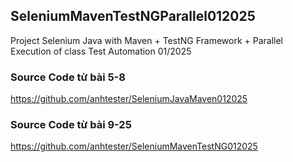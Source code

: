 ## SeleniumMavenTestNGParallel012025
Project Selenium Java with Maven + TestNG Framework + Parallel Execution of class Test Automation 01/2025

### Source Code từ bài 5-8
https://github.com/anhtester/SeleniumJavaMaven012025

### Source Code từ bài 9-25
https://github.com/anhtester/SeleniumMavenTestNG012025